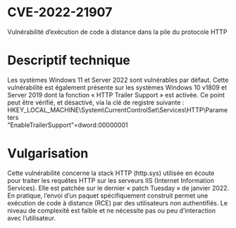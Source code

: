 # CVE-2022-21907
Vulnérabilité d’exécution de code à distance dans la pile du protocole HTTP

# Descriptif technique
Les systèmes Windows 11 et Server 2022 sont vulnérables par défaut. Cette vulnérabilité est également présente sur les systèmes Windows 10 v1809 et Server 2019 dont la fonction « HTTP Trailer Support » est activée. Ce point peut être vérifié, et désactivé, via la clé de registre suivante :
HKEY_LOCAL_MACHINE\System\CurrentControlSet\Services\HTTP\Parameters\
"EnableTrailerSupport"=dword:00000001

# Vulgarisation 
Cette vulnérabilité concerne la stack HTTP (http.sys) utilisée en écoute pour traiter les requêtes HTTP sur les serveurs IIS (Internet Information Services). Elle est patchée sur le dernier « patch Tuesday » de janvier 2022. En pratique, l’envoi d’un paquet spécifiquement construit permet une exécution de code à distance (RCE) par des utilisateurs non authentifiés. Le niveau de complexité est faible et ne nécessite pas ou peu d’interaction avec l’utilisateur.